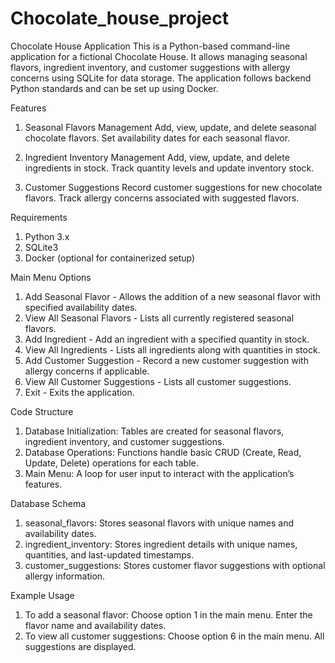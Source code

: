 # Chocolate_house_project
Chocolate House Application
This is a Python-based command-line application for a fictional Chocolate House. It allows managing seasonal flavors, ingredient inventory, and customer suggestions with allergy concerns using SQLite for data storage. The application follows backend Python standards and can be set up using Docker.

Features
1. Seasonal Flavors Management
Add, view, update, and delete seasonal chocolate flavors.
Set availability dates for each seasonal flavor.

2. Ingredient Inventory Management
Add, view, update, and delete ingredients in stock.
Track quantity levels and update inventory stock.

3. Customer Suggestions
Record customer suggestions for new chocolate flavors.
Track allergy concerns associated with suggested flavors.

Requirements
1. Python 3.x
2. SQLite3
3. Docker (optional for containerized setup)

Main Menu Options
1. Add Seasonal Flavor - Allows the addition of a new seasonal flavor with specified availability dates.
2. View All Seasonal Flavors - Lists all currently registered seasonal flavors.
3. Add Ingredient - Add an ingredient with a specified quantity in stock.
4. View All Ingredients - Lists all ingredients along with quantities in stock.
5. Add Customer Suggestion - Record a new customer suggestion with allergy concerns if applicable.
6. View All Customer Suggestions - Lists all customer suggestions.
7. Exit - Exits the application.

Code Structure
1. Database Initialization: Tables are created for seasonal flavors, ingredient inventory, and customer suggestions.
2. Database Operations: Functions handle basic CRUD (Create, Read, Update, Delete) operations for each table.
3. Main Menu: A loop for user input to interact with the application’s features.

Database Schema
1. seasonal_flavors: Stores seasonal flavors with unique names and availability dates.
2. ingredient_inventory: Stores ingredient details with unique names, quantities, and last-updated timestamps.
3. customer_suggestions: Stores customer flavor suggestions with optional allergy information.

Example Usage
1. To add a seasonal flavor:
  Choose option 1 in the main menu.
  Enter the flavor name and availability dates.
2. To view all customer suggestions:
  Choose option 6 in the main menu.
  All suggestions are displayed.
